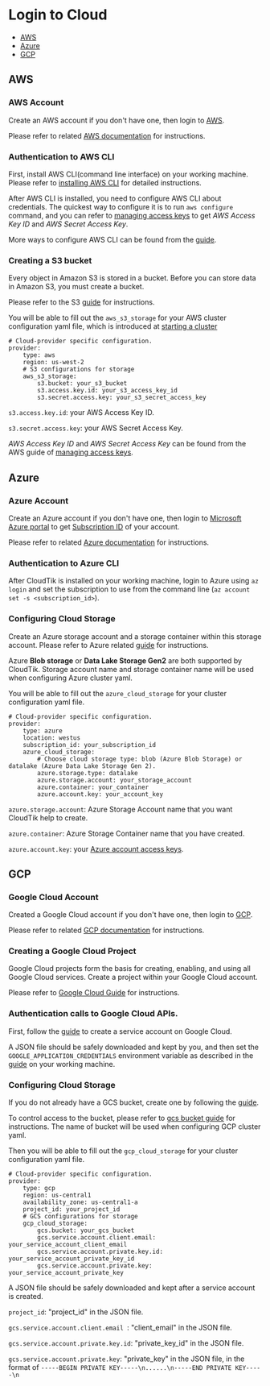 # Login to Cloud

- [AWS](#aws)
- [Azure](#azure)
- [GCP](#gcp)

## AWS

### AWS Account

Create an AWS account if you don't have one, then login to [AWS](https://console.aws.amazon.com/).

Please refer to related [AWS documentation](https://aws.amazon.com/premiumsupport/knowledge-center/create-and-activate-aws-account/)
for instructions.

### Authentication to AWS CLI

First, install AWS CLI(command line interface) on your working machine. Please refer to
[installing AWS CLI](https://docs.aws.amazon.com/cli/latest/userguide/getting-started-install.html) 
for detailed instructions.

After AWS CLI is installed, you need to configure AWS CLI about credentials. The quickest way to configure it 
is to run `aws configure` command, and you can refer to
[managing access keys](https://docs.aws.amazon.com/IAM/latest/UserGuide/id_credentials_access-keys.html#Using_CreateAccessKey) 
to get *AWS Access Key ID* and *AWS Secret Access Key*.

More ways to configure AWS CLI can be found from the [guide](https://github.com/aws/aws-cli/tree/v2#getting-started).

### Creating a S3 bucket

Every object in Amazon S3 is stored in a bucket. Before you can store data in Amazon S3, you must create a bucket.

Please refer to the S3 [guide](https://docs.aws.amazon.com/AmazonS3/latest/userguide/creating-bucket.html) for instructions.

You will be able to fill out the `aws_s3_storage` for your AWS cluster configuration yaml file, which is introduced
at [starting a cluster](../GettingStarted/quick-start.md)

```
# Cloud-provider specific configuration.
provider:
    type: aws
    region: us-west-2
    # S3 configurations for storage
    aws_s3_storage:
        s3.bucket: your_s3_bucket
        s3.access.key.id: your_s3_access_key_id
        s3.secret.access.key: your_s3_secret_access_key

```

`s3.access.key.id`:  your AWS Access Key ID.

`s3.secret.access.key`:  your AWS Secret Access Key.

 *AWS Access Key ID* and *AWS Secret Access Key* can be found from the AWS guide of
[managing access keys](https://docs.aws.amazon.com/IAM/latest/UserGuide/id_credentials_access-keys.html).

## Azure

### Azure Account

Create an Azure account if you don't have one, then login to [Microsoft Azure portal](https://portal.azure.com/) to get
[Subscription ID](https://docs.microsoft.com/en-us/azure/azure-portal/get-subscription-tenant-id#find-your-azure-subscription)
of your account.

Please refer to related [Azure documentation](https://docs.microsoft.com/en-us/learn/modules/create-an-azure-account/)
for instructions.

### Authentication to Azure CLI

After CloudTik is installed on your working machine, login to Azure using `az login` and set the subscription to use 
from the command line (`az account set -s <subscription_id>`). 

### Configuring Cloud Storage

Create an Azure storage account and a storage container within this storage account.
Please refer to Azure related [guide](https://docs.microsoft.com/en-us/azure/storage/common/storage-account-create?tabs=azure-portal)
for instructions.

Azure **Blob storage** or **Data Lake Storage Gen2** are both supported by CloudTik. Storage account name
and storage container name will be used when configuring Azure cluster yaml.

You will be able to fill out the `azure_cloud_storage` for your cluster configuration yaml file.

```
# Cloud-provider specific configuration.
provider:
    type: azure
    location: westus
    subscription_id: your_subscription_id
    azure_cloud_storage:
        # Choose cloud storage type: blob (Azure Blob Storage) or datalake (Azure Data Lake Storage Gen 2).
        azure.storage.type: datalake
        azure.storage.account: your_storage_account
        azure.container: your_container
        azure.account.key: your_account_key

```

`azure.storage.account`: Azure Storage Account name that you want CloudTik help to create.

`azure.container`: Azure Storage Container name that you have created.

`azure.account.key`: your [Azure account access keys](https://docs.microsoft.com/en-us/azure/storage/common/storage-account-keys-manage?tabs=azure-portal#view-account-access-keys).


## GCP

### Google Cloud Account

Created a Google Cloud account if you don't have one, then login to [GCP](https://console.cloud.google.com/).

Please refer to related [GCP documentation](https://cloud.google.com/apigee/docs/hybrid/v1.3/precog-gcpaccount)
for instructions.

### Creating a Google Cloud Project

Google Cloud projects form the basis for creating, enabling, and using all Google Cloud services.
Create a project within your Google Cloud account. 

Please refer to [Google Cloud Guide](https://cloud.google.com/resource-manager/docs/creating-managing-projects) for instructions.

### Authentication calls to Google Cloud APIs.

First, follow the [guide](https://cloud.google.com/docs/authentication/getting-started#creating_a_service_account) 
to create a service account on Google Cloud. 

A JSON file should be safely downloaded and kept by you, and then set the `GOOGLE_APPLICATION_CREDENTIALS` environment 
variable as described in the [guide](https://cloud.google.com/docs/authentication/getting-started#setting_the_environment_variable)
on your working machine.

### Configuring Cloud Storage

If you do not already have a GCS bucket, create one by following the 
[guide](https://cloud.google.com/storage/docs/creating-buckets#create_a_new_bucket).

To control access to the bucket, please refer to [gcs bucket guide](../GettingStarted/gcs-bucket.md) for instructions. 
The name of bucket will be used when configuring GCP cluster yaml.

Then you will be able to fill out the `gcp_cloud_storage` for your cluster configuration yaml file.

```
# Cloud-provider specific configuration.
provider:
    type: gcp
    region: us-central1
    availability_zone: us-central1-a
    project_id: your_project_id
    # GCS configurations for storage
    gcp_cloud_storage:
        gcs.bucket: your_gcs_bucket
        gcs.service.account.client.email: your_service_account_client_email
        gcs.service.account.private.key.id: your_service_account_private_key_id
        gcs.service.account.private.key: your_service_account_private_key

```
A JSON file should be safely downloaded and kept after a service account is created.

`project_id`: "project_id" in the JSON file.

`gcs.service.account.client.email `: "client_email" in the JSON file.

`gcs.service.account.private.key.id`: "private_key_id" in the JSON file.

`gcs.service.account.private.key`: "private_key" in the JSON file, 
in the format of `-----BEGIN PRIVATE KEY-----\n......\n-----END PRIVATE KEY-----\n`
